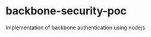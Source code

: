 backbone-security-poc
=====================

Implementation of backbone authentication using nodejs
